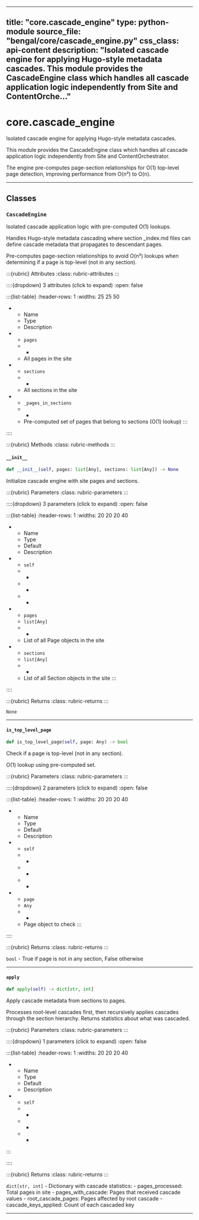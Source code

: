 
---
title: "core.cascade_engine"
type: python-module
source_file: "bengal/core/cascade_engine.py"
css_class: api-content
description: "Isolated cascade engine for applying Hugo-style metadata cascades.  This module provides the CascadeEngine class which handles all cascade application logic independently from Site and ContentOrche..."
---

# core.cascade_engine

Isolated cascade engine for applying Hugo-style metadata cascades.

This module provides the CascadeEngine class which handles all cascade
application logic independently from Site and ContentOrchestrator.

The engine pre-computes page-section relationships for O(1) top-level
page detection, improving performance from O(n²) to O(n).

---

## Classes

### `CascadeEngine`


Isolated cascade application logic with pre-computed O(1) lookups.

Handles Hugo-style metadata cascading where section _index.md files
can define cascade metadata that propagates to descendant pages.

Pre-computes page-section relationships to avoid O(n²) lookups
when determining if a page is top-level (not in any section).


:::{rubric} Attributes
:class: rubric-attributes
:::

::::{dropdown} 3 attributes (click to expand)
:open: false

:::{list-table}
:header-rows: 1
:widths: 25 25 50

* - Name
  - Type
  - Description
* - `pages`
  - -
  - All pages in the site
* - `sections`
  - -
  - All sections in the site
* - `_pages_in_sections`
  - -
  - Pre-computed set of pages that belong to sections (O(1) lookup)
:::

::::


:::{rubric} Methods
:class: rubric-methods
:::
#### `__init__`
```python
def __init__(self, pages: list[Any], sections: list[Any]) -> None
```

Initialize cascade engine with site pages and sections.



:::{rubric} Parameters
:class: rubric-parameters
:::

::::{dropdown} 3 parameters (click to expand)
:open: false

:::{list-table}
:header-rows: 1
:widths: 20 20 20 40

* - Name
  - Type
  - Default
  - Description
* - `self`
  - -
  - -
  - -
* - `pages`
  - `list[Any]`
  - -
  - List of all Page objects in the site
* - `sections`
  - `list[Any]`
  - -
  - List of all Section objects in the site
:::

::::

:::{rubric} Returns
:class: rubric-returns
:::

`None`




---
#### `is_top_level_page`
```python
def is_top_level_page(self, page: Any) -> bool
```

Check if a page is top-level (not in any section).

O(1) lookup using pre-computed set.



:::{rubric} Parameters
:class: rubric-parameters
:::

::::{dropdown} 2 parameters (click to expand)
:open: false

:::{list-table}
:header-rows: 1
:widths: 20 20 20 40

* - Name
  - Type
  - Default
  - Description
* - `self`
  - -
  - -
  - -
* - `page`
  - `Any`
  - -
  - Page object to check
:::

::::

:::{rubric} Returns
:class: rubric-returns
:::

`bool` - True if page is not in any section, False otherwise




---
#### `apply`
```python
def apply(self) -> dict[str, int]
```

Apply cascade metadata from sections to pages.

Processes root-level cascades first, then recursively applies
cascades through the section hierarchy. Returns statistics about
what was cascaded.



:::{rubric} Parameters
:class: rubric-parameters
:::

::::{dropdown} 1 parameters (click to expand)
:open: false

:::{list-table}
:header-rows: 1
:widths: 20 20 20 40

* - Name
  - Type
  - Default
  - Description
* - `self`
  - -
  - -
  - -
:::

::::

:::{rubric} Returns
:class: rubric-returns
:::

`dict[str, int]` - Dictionary with cascade statistics:
    - pages_processed: Total pages in site
    - pages_with_cascade: Pages that received cascade values
    - root_cascade_pages: Pages affected by root cascade
    - cascade_keys_applied: Count of each cascaded key




---



